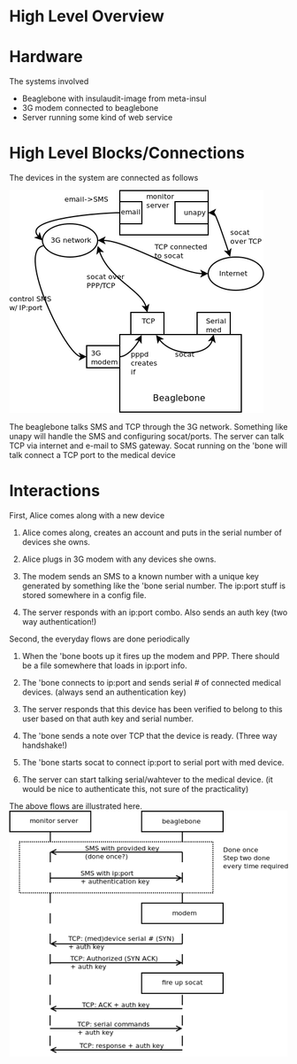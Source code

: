 High Level Overview
===================

# Hardware #

The systems involved

* Beaglebone with insulaudit-image from meta-insul
* 3G modem connected to beaglebone
* Server running some kind of web service

# High Level Blocks/Connections #

The devices in the system are connected as follows

![High level block diagram](png/device_blocks.png)

The beaglebone talks SMS and TCP through the 3G network. 
Something like unapy will handle the SMS and configuring socat/ports. 
The server can talk TCP via internet and e-mail to SMS gateway. 
Socat running on the 'bone will talk connect a TCP port to the medical device

# Interactions #

First, Alice comes along with a new device

1. Alice comes along, creates an account and puts in the serial number of devices she owns. 

2. Alice plugs in 3G modem with any devices she owns.

3. The modem sends an SMS to a known number with a unique key generated by something like the 'bone serial number. The ip:port stuff is stored somewhere in a config file.

4. The server responds with an ip:port combo. Also sends an auth key (two way authentication!)

Second, the everyday flows are done periodically

1. When the 'bone boots up it fires up the modem and PPP. There should be a file somewhere that loads in ip:port info.

2. The 'bone connects to ip:port and sends serial # of connected medical devices. (always send an authentication key)

3. The server responds that this device has been verified to belong to this user based on that auth key and serial number. 

4. The 'bone sends a note over TCP that the device is ready. (Three way handshake!)

5. The 'bone starts socat to connect ip:port to serial port with med device.

6. The server can start talking serial/wahtever to the medical device. (it would be nice to authenticate this, not sure of the practicality)


The above flows are illustrated here.
![Flowgraph for med auditing](png/devices_flowgraph.png)
